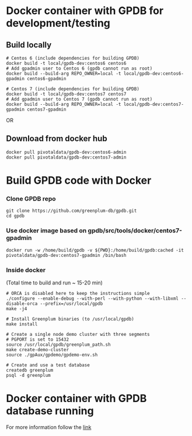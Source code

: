 # Docker container with GPDB for development/testing


## Build locally
```
# Centos 6 (include dependencies for building GPDB)
docker build -t local/gpdb-dev:centos6 centos6
# Add gpadmin user to Centos 6 (gpdb cannot run as root)
docker build --build-arg REPO_OWNER=local -t local/gpdb-dev:centos6-gpadmin centos6-gpadmin

# Centos 7 (include dependencies for building GPDB)
docker build -t local/gpdb-dev:centos7 centos7
# Add gpadmin user to Centos 7 (gpdb cannot run as root)
docker build --build-arg REPO_OWNER=local -t local/gpdb-dev:centos7-gpadmin centos7-gpadmin
```

OR
## Download from docker hub
```
docker pull pivotaldata/gpdb-dev:centos6-admin
docker pull pivotaldata/gpdb-dev:centos7-admin
```

# Build GPDB code with Docker

### Clone GPDB repo
```
git clone https://github.com/greenplum-db/gpdb.git
cd gpdb
```
### Use docker image based on gpdb/src/tools/docker/centos7-gpadmin
```
docker run -w /home/build/gpdb -v ${PWD}:/home/build/gpdb:cached -it pivotaldata/gpdb-dev:centos7-gpadmin /bin/bash
```

### Inside docker
(Total time to build and run ~ 15-20 min)
```
# ORCA is disabled here to keep the instructions simple
./configure --enable-debug --with-perl --with-python --with-libxml --disable-orca --prefix=/usr/local/gpdb
make -j4

# Install Greenplum binaries (to /usr/local/gpdb)
make install

# Create a single node demo cluster with three segments
# PGPORT is set to 15432
source /usr/local/gpdb/greenplum_path.sh
make create-demo-cluster
source ./gpAux/gpdemo/gpdemo-env.sh

# Create and use a test database
createdb greenplum
psql -d greenplum
```

# Docker container with GPDB database running
For more information follow the [link](ubuntu16/runner/README.md)

